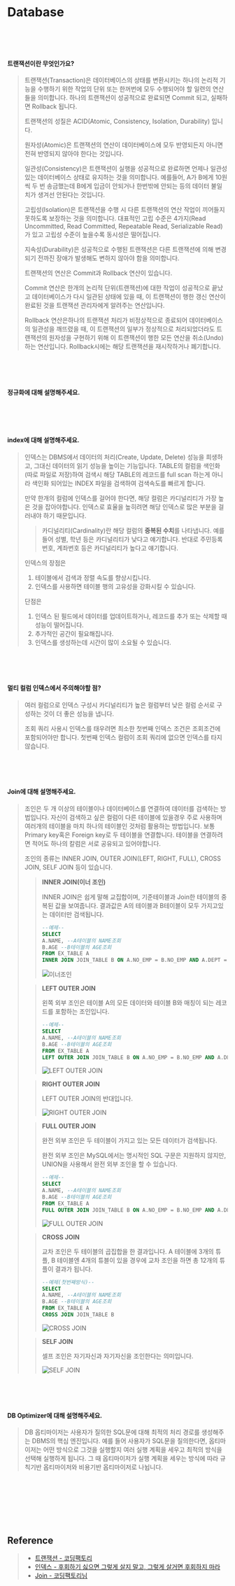# Database

<br/>

<br/>

<br/>

#### 트랜잭션이란 무엇인가요?

> 트랜잭션(Transaction)은 데이터베이스의 상태를 변환시키는 하나의 논리적 기능을 수행하기 위한 작업의 단위 또는 한꺼번에 모두 수행되어야 할 일련의 연산들을 의미합니다. 하나의 트랜잭션이 성공적으로 완료되면 Commit 되고, 실패하면 Rollback 됩니다.
>
> 트랜잭션의 성질은 ACID(Atomic, Consistency, Isolation, Durability) 입니다.
>
> 원자성(Atomic)은 트랜잭션의 연산이 데이터베이스에 모두 반영되든지 아니면 전혀 반영되지 않아야 한다는 것입니다.
>
> 일관성(Consistency)은 트랜잭션이 실행을 성공적으로 완료하면 언제나 일관성 있는 데이터베이스 상태로 유지하는 것을 의미합니다. 예를들어, A가 B에게 10원씩 두 번 송금했는데 B에게 입금이 안되거나 한번밖에 안되는 등의 데이터 불일치가 생겨선 안된다는 것입니다.
>
> 고립성(Isolation)은 트랜잭션을 수행 시 다른 트랜잭션의 연산 작업이 끼어들지 못하도록 보장하는 것을 의미합니다. 대표적인 고립 수준은 4가지(Read Uncommitted, Read Committed, Repeatable Read, Serializable Read)가 있고 고립성 수준이 높을수록 동시성은 떨어집니다.
>
> 지속성(Durability)은 성공적으로 수행된 트랜잭션은 다른 트랜잭션에 의해 변경되기 전까진 장애가 발생해도 변하지 않아야 함을 의미합니다.
>
> 트랜잭션의 연산은 Commit과 Rollback 연산이 있습니다.
>
>  Commit 연산은 한개의 논리적 단위(트랜잭션)에 대한 작업이 성공적으로 끝났고 데이터베이스가 다시 일관된 상태에 있을 때, 이 트랜잭션이 행한 갱신 연산이 완료된 것을 트랜잭션 관리자에게 알려주는 연산입니다.
>
> Rollback 연산은하나의 트랜잭션 처리가 비정상적으로 종료되어 데이터베이스의 일관성을 깨뜨렸을 때, 이 트랜잭션의 일부가 정상적으로 처리되었더라도 트랜잭션의 원자성을 구현하기 위해 이 트랜잭션이 행한 모든 연산을 취소(Undo)하는 연산입니다. Rollback시에는 해당 트랜잭션을 재시작하거나 폐기합니다.

<br/>

<br/>

<br/>

#### 정규화에 대해 설명해주세요.

<br/>

<br/>

<br/>

#### index에 대해 설명해주세요.

> 인덱스는 DBMS에서 데이터의 처리(Create, Update, Delete) 성능을 희생하고, 그대신 데이터의 읽기 성능을 높이는 기능입니다. TABLE의 컬럼을 색인화(따로 파일로 저장)하여 검색시 해당 TABLE의 레코드를 full scan 하는게 아니라 색인화 되어있는 INDEX 파일을 검색하여 검색속도를 빠르게 합니다.
>
> 만약 한개의 컬럼에 인덱스를 걸어야 한다면, 해당 컬럼은 카디널리티가 가장 높은 것을 잡아야합니다. 인덱스로 효율을 높히려면 해당 인덱스로 많은 부분을 걸러내야 하기 때문입니다.
>
> > 카디널리티(Cardinality)란 해당 컬럼의 **중복된 수치**를 나타냅니다.
> > 예를 들어 성별, 학년 등은 카디널리티가 낮다고 얘기합니다.
> > 반대로 주민등록번호, 계좌번호 등은 카디널리티가 높다고 얘기합니다.
>
> 인덱스의 장점은 
>
> 1. 테이블에서 검색과 정렬 속도를 향상시킵니다.
> 2. 인덱스를 사용하면 테이블 행의 고유성을 강화시킬 수 있습니다.
>
> 단점은
>
> 1. 인덱스 된 필드에서 데이터를 업데이트하거나, 레코드를 추가 또는 삭제할 때 성능이 떨어집니다.
> 2. 추가적인 공간이 필요해집니다.
> 3. 인덱스를 생성하는데 시간이 많이 소요될 수 있습니다.
>
> 

<br/>

<br/>

<br/>

#### 멀티 컬럼 인덱스에서 주의해야할 점?

> 여러 컬럼으로 인덱스 구성시 카디널리티가 높은 컬럼부터 낮은 컬럼 순서로 구성하는 것이 더 좋은 성능을 냅니다.
>
> 조회 쿼리 사용시 인덱스를 태우려면 최소한 첫번째 인덱스 조건은 조회조건에 포함되어야만 합니다. 첫번째 인덱스 컬럼이 조회 쿼리에 없으면 인덱스를 타지 않습니다.

<br/>

<br/>

<br/>

#### Join에 대해 설명해주세요.

> 조인은 두 개 이상의 테이블이나 데이터베이스를 연결하여 데이터를 검색하는 방법입니다. 자신이 검색하고 싶은 컬럼이 다른 테이블에 있을경우 주로 사용하며 여러개의 테이블을 마치 하나의 테이블인 것처럼 활용하는 방법입니다. 보통 Primary key혹은 Foreign key로 두 테이블을 연결합니다. 테이블을 연결하려면 적어도 하나의 칼럼은 서로 공유되고 있어야합니다.
>
> 조인의 종류는 INNER JOIN, OUTER JOIN(LEFT, RIGHT, FULL), CROSS JOIN, SELF JOIN 등이 있습니다.
>
> > **INNER JOIN(이너 조인)**
> >
> > INNER JOIN은 쉽게 말해 교집합이며, 기준테이블과 Join한 테이블의 중복된 값을 보여줍니다. 결과값은 A의 테이블과 B테이블이 모두 가지고있는 데이터만 검색됩니다.
> >
> > ~~~ SQL
> > --예제--
> > SELECT
> > A.NAME, --A테이블의 NAME조회
> > B.AGE --B테이블의 AGE조회
> > FROM EX_TABLE A
> > INNER JOIN JOIN_TABLE B ON A.NO_EMP = B.NO_EMP AND A.DEPT = B.DEPT
> > ~~~
> >
> > 
> >
> > ![이너조인](./image/INNERJOIN.png)
> >
> > 
>
> > **LEFT OUTER JOIN**
> >
> > 왼쪽 외부 조인은 테이블 A의 모든 데이터와 테이블 B와 매칭이 되는 레코드를 포함하는 조인입니다.
> >
> > ~~~ SQL
> > --예제--
> > SELECT
> > A.NAME, --A테이블의 NAME조회
> > B.AGE --B테이블의 AGE조회
> > FROM EX_TABLE A
> > LEFT OUTER JOIN JOIN_TABLE B ON A.NO_EMP = B.NO_EMP AND A.DEPT = B.DEPT
> > ~~~
> >
> > ![LEFT OUTER JOIN](./image/LEFTOUTERJOIN.png)
>
> > **RIGHT OUTER JOIN**
> >
> > LEFT OUTER JOIN의 반대입니다.
> >
> > ![RIGHT OUTER JOIN](./image/RIGHTOUTERJOIN.png)
>
> > **FULL OUTER JOIN**
> >
> > 완전 외부 조인은 두 테이블이 가지고 있는 모든 데이터가 검색됩니다.
> >
> > 완전 외부 조인은 MySQL에서는 명시적인 SQL 구문은 지원하지 않지만, UNION을 사용해서 완전 외부 조인을 할 수 있습니다. 
> >
> > ~~~ SQL
> > --예제--
> > SELECT
> > A.NAME, --A테이블의 NAME조회
> > B.AGE --B테이블의 AGE조회
> > FROM EX_TABLE A
> > FULL OUTER JOIN JOIN_TABLE B ON A.NO_EMP = B.NO_EMP AND A.DEPT = B.DEPT
> > ~~~
> >
> > ![FULL OUTER JOIN](./image/FULLOUTERJOIN.png)
>
> > **CROSS JOIN**
> >
> > 교차 조인은 두 테이블의 곱집합을 한 결과입니다. A 테이블에 3개의 튜플, B 테이블엔 4개의 튜블이 있을 경우에 교차 조인을 하면 총 12개의 튜플이 결과가 됩니다.
> >
> > ~~~ SQL
> > --예제(첫번째방식)--
> > SELECT
> > A.NAME, --A테이블의 NAME조회
> > B.AGE --B테이블의 AGE조회
> > FROM EX_TABLE A
> > CROSS JOIN JOIN_TABLE B
> > ~~~
> >
> > ![CROSS JOIN](./image/CROSSJOIN.png)
> >
> >  
>
> > **SELF JOIN**
> >
> > 셀프 조인은 자기자신과 자기자신을 조인한다는 의미입니다.
> >
> > ![SELF JOIN](./image/SELFJOIN.png)

<br/>

<br/>

<br/>

#### DB Optimizer에 대해 설명해주세요.

> DB 옵티마이저는 사용자가 질의한 SQL문에 대해 최적의 처리 경로를 생성해주는 DBMS의 핵심 엔진입니다.
> 예를 들어 사용자가 SQL문을 질의한다면, 옵티마이저는 어떤 방식으로 그것을 실행할지 여러 실행 계획을 세우고 최적의 방식을 선택해 실행하게 됩니다.
> 그 때 옵티마이저가 실행 계획을 세우는 방식에 따라 규칙기반 옵티마이저와 비용기반 옵티마이저로 나뉩니다.

<br/>

<br/>

<br/>

<br/>

<br/>

<br/>



 ## Reference

> - [트랜잭션 - 코딩팩토리](https://coding-factory.tistory.com/226)
>- [인덱스 - 후회하기 싫으면 그렇게 살지 말고, 그렇게 살거면 후회하지 마라](https://lalwr.blogspot.com/2016/02/db-index.html)
> - [Join - 코딩팩토리님](https://coding-factory.tistory.com/87)




